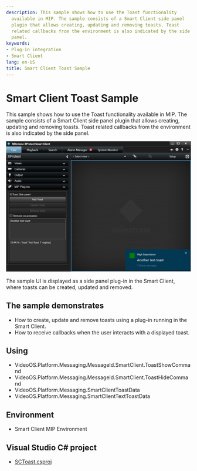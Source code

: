 ```yaml
---
description: This sample shows how to use the Toast functionality
  available in MIP. The sample consists of a Smart Client side panel
  plugin that allows creating, updating and removing toasts. Toast
  related callbacks from the environment is also indicated by the side
  panel.
keywords:
- Plug-in integration
- Smart Client
lang: en-US
title: Smart Client Toast Sample
---
```


# Smart Client Toast Sample

This sample shows how to use the Toast functionality available in MIP.
The sample consists of a Smart Client side panel plugin that allows
creating, updating and removing toasts. Toast related callbacks from the
environment is also indicated by the side panel.

![](SCToast.png)

The sample UI is displayed as a side panel plug-in in the Smart Client,
where toasts can be created, updated and removed.

## The sample demonstrates

-   How to create, update and remove toasts using a plug-in running in
    the Smart Client.
-   How to receive callbacks when the user interacts with a displayed
    toast.

## Using

-   VideoOS.Platform.Messaging.MessageId.SmartClient.ToastShowCommand
-   VideoOS.Platform.Messaging.MessageId.SmartClient.ToastHideCommand
-   VideoOS.Platform.Messaging.SmartClientToastData
-   VideoOS.Platform.Messaging.SmartClientTextToastData

## Environment

-   Smart Client MIP Environment

## Visual Studio C\# project

-   [SCToast.csproj](javascript:openLink('..\\\\PluginSamples\\\\SCToast\\\\SCToast.csproj');)
